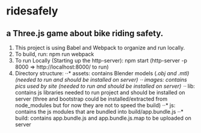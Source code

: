 # ridesafely
## a Three.js game about bike riding safety.
1. This project is using Babel and Webpack to organize and run locally.
2. To build, run: npm run webpack
3. To run Locally (Starting up the http-server): npm start (http-server -p 8000 => http://localhost:8000/ to run)
4. Directory structure: 
  ⋅⋅* assets: contains Blender models (*.obj and *.mtl) (needed to run and should be installed on server)
  ⋅⋅* images: contains pics used by site (needed to run and should be installed on server)
  ⋅⋅* lib: contains js libraries needed to run project and should be installed on server (three and bootstrap could be installed/extracted
       from node_modules but for now they are not to speed the build)
  ⋅⋅* js: contains the js modules that are bundled into build/app.bundle.js
  ⋅⋅* build: contains app.bundle.js and app.bundle.js.map to be uploaded on server
  
 
